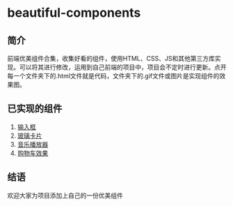 # beautiful-components

## 简介

前端优美组件合集，收集好看的组件，使用HTML、CSS、JS和其他第三方库实现。可以将其进行修改，运用到自己前端的项目中，项目会不定时进行更新。点开每一个文件夹下的.html文件就是代码，文件夹下的.gif文件或图片是实现组件的效果图。

## 已实现的组件

1. [输入框](https://github.com/zhangb-top/beautiful-components/tree/main/01-%E8%BE%93%E5%85%A5%E6%A1%86)
2. [玻璃卡片](https://github.com/zhangb-top/beautiful-components/tree/main/02-%E7%8E%BB%E7%92%83%E5%8D%A1%E7%89%87)
2. [音乐播放器](https://github.com/zhangb-top/beautiful-components/tree/main/03-%E9%9F%B3%E4%B9%90%E6%92%AD%E6%94%BE%E5%99%A8)
2. [购物车效果](https://github.com/zhangb-top/beautiful-components/tree/main/04-%E8%B4%AD%E7%89%A9%E8%BD%A6%E6%95%88%E6%9E%9C)

## 结语

欢迎大家为项目添加上自己的一份优美组件